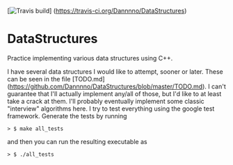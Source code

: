 [![Travis build](https://travis-ci.org/Dannnno/DataStructures.svg)]
(https://travis-ci.org/Dannnno/DataStructures)

# DataStructures
Practice implementing various data structures using C++.

I have several data structures I would like to attempt, sooner or later.
These can be seen in the file [TODO.md]
(https://github.com/Dannnno/DataStructures/blob/master/TODO.md).  I can't
guarantee that I'll actually implement any/all of those, but I'd like to at
least take a crack at them.  I'll probably eventually implement some classic
"interview" algorithms here.  I try to test everything using the google 
test framework.  Generate the tests by running

	> $ make all_tests

and then you can run the resulting executable as 

	> $ ./all_tests
